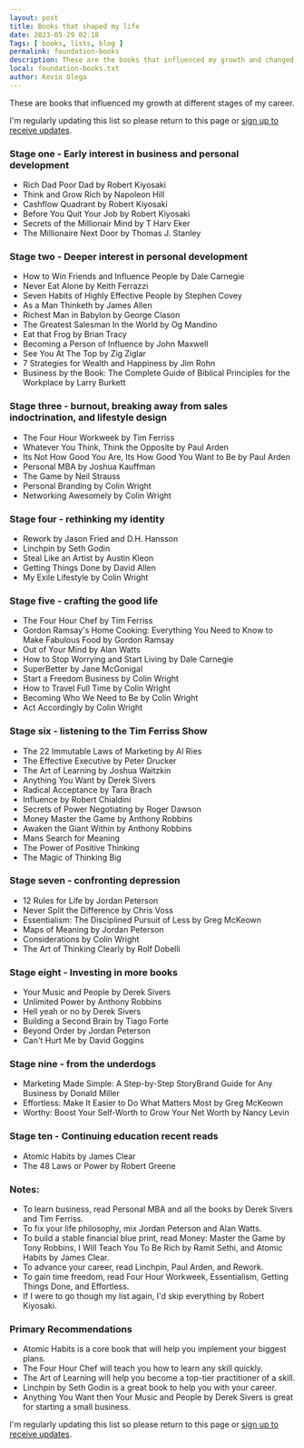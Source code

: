 ```yaml
--- 
layout: post 
title: Books that shaped my life
date: 2023-05-29 02:18
Tags: [ books, lists, blog ]
permalink: foundation-books
description: These are the books that influenced my growth and changed my life.
local: foundation-books.txt 
author: Kevin Olega 
--- 
```

These are books that influenced my growth at different stages of my career.

I'm regularly updating this list so please return to this page or [sign up to receive updates](https://sendfox.com/kevinolega).

### Stage one - Early interest in business and personal development

- Rich Dad Poor Dad by Robert Kiyosaki
- Think and Grow Rich by Napoleon Hill
- Cashflow Quadrant by Robert Kiyosaki
- Before You Quit Your Job by Robert Kiyosaki
- Secrets of the Millionair Mind by T Harv Eker
- The Millionaire Next Door by Thomas J. Stanley

### Stage two - Deeper interest in personal development

- How to Win Friends and Influence People by Dale Carnegie
- Never Eat Alone by Keith Ferrazzi
- Seven Habits of Highly Effective People by Stephen Covey
- As a Man Thinketh by James Allen
- Richest Man in Babylon by George Clason
- The Greatest Salesman In the World by Og Mandino
- Eat that Frog by Brian Tracy 
- Becoming a Person of Influence by John Maxwell 
- See You At The Top by Zig Ziglar 
- 7 Strategies for Wealth and Happiness by Jim Rohn 
- Business by the Book: The Complete Guide of Biblical Principles for the Workplace by Larry Burkett

### Stage three - burnout, breaking away from sales indoctrination, and lifestyle design

- The Four Hour Workweek by Tim Ferriss 
- Whatever You Think, Think the Opposite by Paul Arden
- Its Not How Good You Are, Its How Good You Want to Be by Paul Arden
- Personal MBA by Joshua Kauffman 
- The Game by Neil Strauss
- Personal Branding by Colin Wright
- Networking Awesomely by Colin Wright


### Stage four - rethinking my identity

- Rework by Jason Fried and D.H. Hansson
- Linchpin by Seth Godin
- Steal Like an Artist by Austin Kleon
- Getting Things Done by David Allen
- My Exile Lifestyle by Colin Wright 

### Stage five - crafting the good life

- The Four Hour Chef by Tim Ferriss
- Gordon Ramsay's Home Cooking: Everything You Need to Know to Make Fabulous Food by Gordon Ramsay
- Out of Your Mind by Alan Watts 
- How to Stop Worrying and Start Living by Dale Carnegie
- SuperBetter by Jane McGonigal
- Start a Freedom Business by Colin Wright
- How to Travel Full Time by Colin Wright
- Becoming Who We Need to Be by Colin Wright
- Act Accordingly by Colin Wright


### Stage six - listening to the Tim Ferriss Show

- The 22 Immutable Laws of Marketing by Al Ries
- The Effective Executive by Peter Drucker
- The Art of Learning by Joshua Waitzkin 
- Anything You Want by Derek Sivers 
- Radical Acceptance by Tara Brach
- Influence by Robert Chialdini
- Secrets of Power Negotiating by Roger Dawson
- Money Master the Game by Anthony Robbins 
- Awaken the Giant Within by Anthony Robbins
- Mans Search for Meaning
- The Power of Positive Thinking
- The Magic of Thinking Big 
 

### Stage seven - confronting depression

- 12 Rules for Life by Jordan Peterson 
- Never Split the Difference by Chris Voss 
- Essentialism: The Disciplined Pursuit of Less by Greg McKeown 
- Maps of Meaning by Jordan Peterson
- Considerations by Colin Wright
- The Art of Thinking Clearly by Rolf Dobelli

### Stage eight - Investing in more books

- Your Music and People by Derek Sivers 
- Unlimited Power by Anthony Robbins 
- Hell yeah or no by Derek Sivers 
- Building a Second Brain by Tiago Forte
- Beyond Order by Jordan Peterson
- Can't Hurt Me by David Goggins

### Stage nine - from the underdogs

- Marketing Made Simple: A Step-by-Step StoryBrand Guide for Any Business by Donald Miller 
- Effortless: Make It Easier to Do What Matters Most by Greg McKeown 
- Worthy: Boost Your Self-Worth to Grow Your Net Worth by Nancy Levin

### Stage ten - Continuing education recent reads

- Atomic Habits by James Clear
- The 48 Laws or Power by Robert Greene

### Notes:

+ To learn business, read Personal MBA and all the books by Derek Sivers and Tim Ferriss.
+ To fix your life philosophy, mix Jordan Peterson and Alan Watts.
+ To build a stable financial blue print, read Money: Master the Game by Tony Robbins, I Will Teach You To Be Rich by Ramit Sethi, and Atomic Habits by James Clear.
+ To advance your career, read Linchpin, Paul Arden, and Rework.
+ To gain time freedom, read Four Hour Workweek, Essentialism, Getting Things Done, and Effortless.
+ If I were to go though my list again, I'd skip everything by Robert Kiyosaki.


### Primary Recommendations
+ Atomic Habits is a core book that will help you implement your biggest plans.
+ The Four Hour Chef will teach you how to learn any skill quickly.
+ The Art of Learning will help you become a top-tier practitioner of a skill.
+ Linchpin by Seth Godin is a great book to help you with your career.
+ Anything You Want then Your Music and People by Derek Sivers is great for starting a small business.


I'm regularly updating this list so please return to this page or [sign up to receive updates](https://sendfox.com/kevinolega).